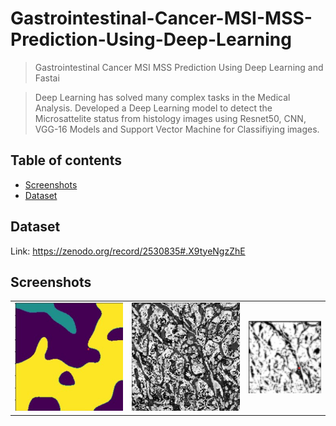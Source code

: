 # Gastrointestinal-Cancer-MSI-MSS-Prediction-Using-Deep-Learning
> Gastrointestinal Cancer MSI MSS Prediction Using Deep Learning and Fastai

> Deep Learning has solved many complex tasks in the Medical Analysis. Developed a Deep Learning model to detect the Microsattelite status from histology images using Resnet50, CNN, VGG-16 Models and Support Vector Machine for Classifiying images.


## Table of contents
* [Screenshots](#screenshots)
* [Dataset](#Dataset)

## Dataset
Link: https://zenodo.org/record/2530835#.X9tyeNgzZhE

## Screenshots
<p align="center">
<table><tr><td><img src="images/Harakick.jpg"></td><td><img src="images/Wavelet.jpg"></td><td><img src="images/HuMoments.jpg"></td></tr></table>
  
</p>
